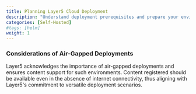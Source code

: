 ```yaml
---
title: Planning Layer5 Cloud Deployment
description: "Understand deployment prerequisites and prepare your environment for a secure and scalable Layer5 Cloud deployment."
categories: [Self-Hosted]
#tags: [helm]
weight: 1
---
```


### Considerations of Air-Gapped Deployments

Layer5 acknowledges the importance of air-gapped deployments and ensures content support for such environments. Content registered should be available even in the absence of internet connectivity, thus aligning with Layer5's commitment to versatile deployment scenarios.
